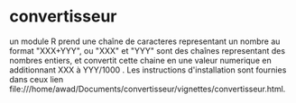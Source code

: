 # convertisseur
un module R  prend une chaîne de caracteres representant un nombre au format "XXX+YYY", ou "XXX" et "YYY" sont des chaînes representant des nombres entiers, et convertit cette chaine en une valeur numerique en additionnant XXX à YYY/1000 .
Les instructions d'installation sont fournies dans ceux lien file:///home/awad/Documents/convertisseur/vignettes/convertisseur.html.
